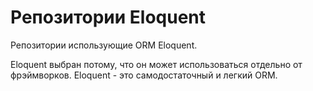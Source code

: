 # Репозитории Eloquent

Репозитории использующие ORM Eloquent.

Eloquent выбран потому, что он может использоваться отдельно от фрэймворков.
Eloquent - это самодостаточный и легкий ORM.
